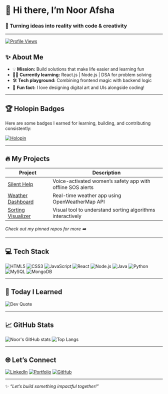 # 👋 Hi there, I’m Noor Afsha

### 🚀 Turning ideas into reality with code & creativity

---

[![Profile Views](https://komarev.com/ghpvc/?username=noorafsha08&style=flat-square&color=brightgreen)](https://github.com/noorafsha08)

## ✨ About Me

- 💡 **Mission:** Build solutions that make life easier and learning fun  
- 👩‍💻 **Currently learning:** React.js | Node.js | DSA for problem solving  
- 🛠️ **Tech playground:** Combining frontend magic with backend logic  
- 🌈 **Fun fact:** I love designing digital art and UIs alongside coding!

---

## 🏆 Holopin Badges

Here are some badges I earned for learning, building, and contributing consistently:

[![Holopin](https://holopin.me/noorafsha08)](https://holopin.io/@noorafsha08)

---

## 🔥 My Projects

| Project | Description |
| --- | --- |
| [Silent Help](https://github.com/noorafsha08/silent_help) | Voice-activated women’s safety app with offline SOS alerts |
| [Weather Dashboard](https://github.com/noorafsha08/Weather-Dashboard) | Real-time weather app using OpenWeatherMap API |
| [Sorting Visualizer](https://github.com/noorafsha08/Sorting-Algorithm-Visualizer) | Visual tool to understand sorting algorithms interactively |

*Check out my pinned repos for more ➡️*

---

## 💻 Tech Stack

![HTML5](https://img.shields.io/badge/HTML5-E34F26?style=flat-square&logo=html5&logoColor=white)
![CSS3](https://img.shields.io/badge/CSS3-1572B6?style=flat-square&logo=css3&logoColor=white)
![JavaScript](https://img.shields.io/badge/JavaScript-F7DF1E?style=flat-square&logo=javascript&logoColor=black)
![React](https://img.shields.io/badge/React-61DAFB?style=flat-square&logo=react&logoColor=black)
![Node.js](https://img.shields.io/badge/Node.js-339933?style=flat-square&logo=node.js&logoColor=white)
![Java](https://img.shields.io/badge/Java-007396?style=flat-square&logo=java&logoColor=white)
![Python](https://img.shields.io/badge/Python-3776AB?style=flat-square&logo=python&logoColor=white)
![MySQL](https://img.shields.io/badge/MySQL-4479A1?style=flat-square&logo=mysql&logoColor=white)
![MongoDB](https://img.shields.io/badge/MongoDB-4EA94B?style=flat-square&logo=mongodb&logoColor=white)

---

## 📝 Today I Learned

![Dev Quote](https://quotes-github-readme.vercel.app/api?type=horizontal&theme=radical)

---

## 📈 GitHub Stats

![Noor's GitHub stats](https://github-readme-stats.vercel.app/api?username=noorafsha08&show_icons=true&theme=radical)
![Top Langs](https://github-readme-stats.vercel.app/api/top-langs/?username=noorafsha08&layout=compact&theme=radical)

---

## 🌐 Let’s Connect

[![LinkedIn](https://img.shields.io/badge/LinkedIn-blue?style=for-the-badge&logo=linkedin)](https://www.linkedin.com/in/noor-afsha-06612a216/)
[![Portfolio](https://img.shields.io/badge/Portfolio-orange?style=for-the-badge&logo=netlify&logoColor=white)](https://noorafsha08.netlify.app/)
[![GitHub](https://img.shields.io/badge/GitHub-black?style=for-the-badge&logo=github)](https://github.com/noorafsha08)

---

✨ *“Let’s build something impactful together!”*
